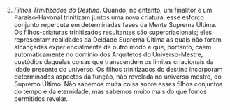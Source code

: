 3. *Filhos Trinitizados do Destino*. Quando, no entanto, um finalitor e um Paraíso-Havonal trinitizam juntos uma nova criatura, esse esforço conjunto repercute em determinadas fases da Mente Suprema Última. Os filhos-criaturas trinitizados  resultantes são supercriacionais; eles representam realidades da Deidade Suprema Última as quais não foram alcançadas experiencialmente de outro modo e que, portanto, caem automaticamente no domínio dos Arquitetos do Universo-Mestre, custódios daquelas coisas que transcendem os limites criacionais da idade presente do universo. Os filhos trinitizados do destino incorporam determinados aspectos da função, não revelada no universo mestre, do Supremo Último. Não sabemos muita coisa sobre esses filhos conjuntos do tempo e da eternidade, mas sabemos muito mais do que fomos permitidos revelar.